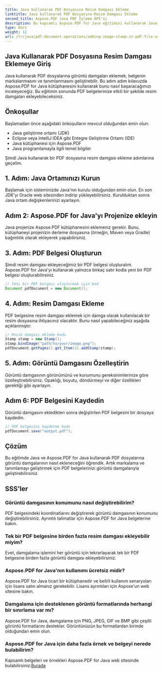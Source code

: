 ```yaml
---
title: Java kullanarak PDF Dosyasına Resim Damgası Ekleme
linktitle: Java kullanarak PDF Dosyasına Resim Damgası Ekleme
second_title: Aspose.PDF Java PDF İşleme API'si
description: Bu kapsamlı Aspose.PDF for Java eğitimini kullanarak Java kullanarak PDF dosyalarına nasıl görüntü damgası ekleyeceğinizi öğrenin.
type: docs
weight: 12
url: /tr/java/pdf-document-operations/adding-image-stamp-in-pdf-file-using-java/
---
```


## Java Kullanarak PDF Dosyasına Resim Damgası Eklemeye Giriş

Java kullanarak PDF dosyalarına görüntü damgaları eklemek, belgenin markalanmasını ve tanımlanmasını geliştirebilir. Bu adım adım kılavuzda Aspose.PDF for Java kütüphanesini kullanarak bunu nasıl başaracağımızı inceleyeceğiz. Bu eğitimin sonunda PDF belgelerinize etkili bir şekilde resim damgaları ekleyebileceksiniz.

## Önkoşullar

Başlamadan önce aşağıdaki önkoşulların mevcut olduğundan emin olun:

- Java geliştirme ortamı (JDK)
- Eclipse veya IntelliJ IDEA gibi Entegre Geliştirme Ortamı (IDE)
- Java kütüphanesi için Aspose.PDF
- Java programlamayla ilgili temel bilgiler

Şimdi Java kullanarak bir PDF dosyasına resim damgası ekleme adımlarına geçelim.

## 1. Adım: Java Ortamınızı Kurun

Başlamak için sisteminizde Java'nın kurulu olduğundan emin olun. En son JDK'yı Oracle web sitesinden indirip yükleyebilirsiniz. Kurulduktan sonra Java ortam değişkenlerinizi ayarlayın.

## Adım 2: Aspose.PDF for Java'yı Projenize ekleyin

Java projenize Aspose.PDF kütüphanesini eklemeniz gerekir. Bunu, kütüphaneyi projenizin derleme dosyasına (örneğin, Maven veya Gradle) bağımlılık olarak ekleyerek yapabilirsiniz.

## 3. Adım: PDF Belgesi Oluşturun

Şimdi resim damgası ekleyeceğimiz bir PDF belgesi oluşturalım. Aspose.PDF for Java'yı kullanarak yalnızca birkaç satır kodla yeni bir PDF belgesi oluşturabilirsiniz.

```java
// Yeni bir PDF belgesi oluşturmak için kod
Document pdfDocument = new Document();
```

## 4. Adım: Resim Damgası Ekleme

PDF belgesine resim damgası eklemek için damga olarak kullanılacak bir resim dosyasına ihtiyacınız olacaktır. Bunu nasıl yapabileceğiniz aşağıda açıklanmıştır:

```java
// Resim damgası ekleme kodu
Stamp stamp = new Stamp();
stamp.bindImage("path/to/your/image.png");
pdfDocument.getPages().get_Item(1).addStamp(stamp);
```

## 5. Adım: Görüntü Damgasını Özelleştirin

Görüntü damgasının görünümünü ve konumunu gereksinimlerinize göre özelleştirebilirsiniz. Opaklığı, boyutu, döndürmeyi ve diğer özellikleri gerektiği gibi ayarlayın.

## Adım 6: PDF Belgesini Kaydedin

Görüntü damgasını ekledikten sonra değiştirilen PDF belgesini bir dosyaya kaydedin.

```java
// PDF belgesini kaydetme kodu
pdfDocument.save("output.pdf");
```

## Çözüm

Bu eğitimde Java ve Aspose.PDF for Java kullanarak PDF dosyalarına görüntü damgalarının nasıl ekleneceğini öğrendik. Artık markalama ve tanımlamayı geliştirmek için PDF belgelerinizi görüntü damgalarıyla geliştirebilirsiniz.

## SSS'ler

### Görüntü damgasının konumunu nasıl değiştirebilirim?

PDF belgesindeki koordinatlarını değiştirerek görüntü damgasının konumunu değiştirebilirsiniz. Ayrıntılı talimatlar için Aspose.PDF for Java belgelerine bakın.

### Tek bir PDF belgesine birden fazla resim damgası ekleyebilir miyim?

Evet, damgalama işlemini her görüntü için tekrarlayarak tek bir PDF belgesine birden fazla görüntü damgası ekleyebilirsiniz.

### Aspose.PDF for Java'nın kullanımı ücretsiz midir?

Aspose.PDF for Java ticari bir kütüphanedir ve belirli kullanım senaryoları için lisans satın almanız gerekebilir. Lisans ayrıntıları için Aspose'un web sitesine bakın.

### Damgalama için desteklenen görüntü formatlarında herhangi bir sınırlama var mı?

Aspose.PDF for Java, damgalama için PNG, JPEG, GIF ve BMP gibi çeşitli görüntü formatlarını destekler. Görüntünüzün bu formatlardan birinde olduğundan emin olun.

### Aspose.PDF for Java için daha fazla örnek ve belgeyi nerede bulabilirim?

Kapsamlı belgeleri ve örnekleri Aspose.PDF for Java web sitesinde bulabilirsiniz:[Burada](https://reference.aspose.com/pdf/java/.)